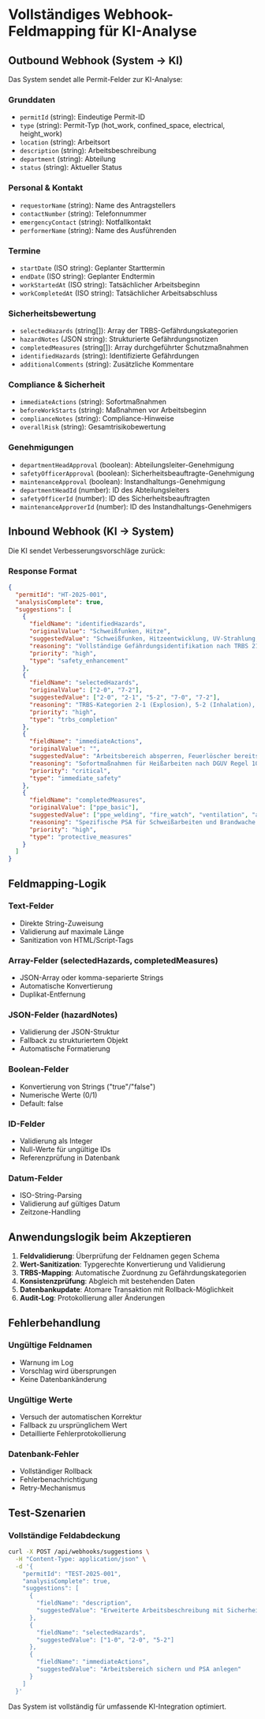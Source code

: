 # Vollständiges Webhook-Feldmapping für KI-Analyse

## Outbound Webhook (System → KI)

Das System sendet alle Permit-Felder zur KI-Analyse:

### Grunddaten
- `permitId` (string): Eindeutige Permit-ID
- `type` (string): Permit-Typ (hot_work, confined_space, electrical, height_work)
- `location` (string): Arbeitsort
- `description` (string): Arbeitsbeschreibung
- `department` (string): Abteilung
- `status` (string): Aktueller Status

### Personal & Kontakt
- `requestorName` (string): Name des Antragstellers
- `contactNumber` (string): Telefonnummer
- `emergencyContact` (string): Notfallkontakt
- `performerName` (string): Name des Ausführenden

### Termine
- `startDate` (ISO string): Geplanter Starttermin
- `endDate` (ISO string): Geplanter Endtermin
- `workStartedAt` (ISO string): Tatsächlicher Arbeitsbeginn
- `workCompletedAt` (ISO string): Tatsächlicher Arbeitsabschluss

### Sicherheitsbewertung
- `selectedHazards` (string[]): Array der TRBS-Gefährdungskategorien
- `hazardNotes` (JSON string): Strukturierte Gefährdungsnotizen
- `completedMeasures` (string[]): Array durchgeführter Schutzmaßnahmen
- `identifiedHazards` (string): Identifizierte Gefährdungen
- `additionalComments` (string): Zusätzliche Kommentare

### Compliance & Sicherheit
- `immediateActions` (string): Sofortmaßnahmen
- `beforeWorkStarts` (string): Maßnahmen vor Arbeitsbeginn
- `complianceNotes` (string): Compliance-Hinweise
- `overallRisk` (string): Gesamtrisikobewertung

### Genehmigungen
- `departmentHeadApproval` (boolean): Abteilungsleiter-Genehmigung
- `safetyOfficerApproval` (boolean): Sicherheitsbeauftragte-Genehmigung
- `maintenanceApproval` (boolean): Instandhaltungs-Genehmigung
- `departmentHeadId` (number): ID des Abteilungsleiters
- `safetyOfficerId` (number): ID des Sicherheitsbeauftragten
- `maintenanceApproverId` (number): ID des Instandhaltungs-Genehmigers

## Inbound Webhook (KI → System)

Die KI sendet Verbesserungsvorschläge zurück:

### Response Format
```json
{
  "permitId": "HT-2025-001",
  "analysisComplete": true,
  "suggestions": [
    {
      "fieldName": "identifiedHazards",
      "originalValue": "Schweißfunken, Hitze",
      "suggestedValue": "Schweißfunken, Hitzeentwicklung, UV-Strahlung, Metallrauch, Brandgefahr durch Funkenflug",
      "reasoning": "Vollständige Gefährdungsidentifikation nach TRBS 2101 fehlt. UV-Strahlung und Metallrauch sind wesentliche Gefährdungen beim Schweißen.",
      "priority": "high",
      "type": "safety_enhancement"
    },
    {
      "fieldName": "selectedHazards",
      "originalValue": ["2-0", "7-2"],
      "suggestedValue": ["2-0", "2-1", "5-2", "7-0", "7-2"],
      "reasoning": "TRBS-Kategorien 2-1 (Explosion), 5-2 (Inhalation), 7-0 (Lärm) fehlen für Schweißarbeiten.",
      "priority": "high",
      "type": "trbs_completion"
    },
    {
      "fieldName": "immediateActions",
      "originalValue": "",
      "suggestedValue": "Arbeitsbereich absperren, Feuerlöscher bereitstellen, Schweißschutz aufstellen, Belüftung sicherstellen",
      "reasoning": "Sofortmaßnahmen für Heißarbeiten nach DGUV Regel 100-500 erforderlich.",
      "priority": "critical",
      "type": "immediate_safety"
    },
    {
      "fieldName": "completedMeasures",
      "originalValue": ["ppe_basic"],
      "suggestedValue": ["ppe_welding", "fire_watch", "ventilation", "area_clearance", "emergency_equipment"],
      "reasoning": "Spezifische PSA für Schweißarbeiten und Brandwache erforderlich.",
      "priority": "high",
      "type": "protective_measures"
    }
  ]
}
```

## Feldmapping-Logik

### Text-Felder
- Direkte String-Zuweisung
- Validierung auf maximale Länge
- Sanitization von HTML/Script-Tags

### Array-Felder (selectedHazards, completedMeasures)
- JSON-Array oder komma-separierte Strings
- Automatische Konvertierung
- Duplikat-Entfernung

### JSON-Felder (hazardNotes)
- Validierung der JSON-Struktur
- Fallback zu strukturiertem Objekt
- Automatische Formatierung

### Boolean-Felder
- Konvertierung von Strings ("true"/"false")
- Numerische Werte (0/1)
- Default: false

### ID-Felder
- Validierung als Integer
- Null-Werte für ungültige IDs
- Referenzprüfung in Datenbank

### Datum-Felder
- ISO-String-Parsing
- Validierung auf gültiges Datum
- Zeitzone-Handling

## Anwendungslogik beim Akzeptieren

1. **Feldvalidierung**: Überprüfung der Feldnamen gegen Schema
2. **Wert-Sanitization**: Typgerechte Konvertierung und Validierung
3. **TRBS-Mapping**: Automatische Zuordnung zu Gefährdungskategorien
4. **Konsistenzprüfung**: Abgleich mit bestehenden Daten
5. **Datenbankupdate**: Atomare Transaktion mit Rollback-Möglichkeit
6. **Audit-Log**: Protokollierung aller Änderungen

## Fehlerbehandlung

### Ungültige Feldnamen
- Warnung im Log
- Vorschlag wird übersprungen
- Keine Datenbankänderung

### Ungültige Werte
- Versuch der automatischen Korrektur
- Fallback zu ursprünglichem Wert
- Detaillierte Fehlerprotokollierung

### Datenbank-Fehler
- Vollständiger Rollback
- Fehlerbenachrichtigung
- Retry-Mechanismus

## Test-Szenarien

### Vollständige Feldabdeckung
```bash
curl -X POST /api/webhooks/suggestions \
  -H "Content-Type: application/json" \
  -d '{
    "permitId": "TEST-2025-001",
    "analysisComplete": true,
    "suggestions": [
      {
        "fieldName": "description",
        "suggestedValue": "Erweiterte Arbeitsbeschreibung mit Sicherheitsdetails"
      },
      {
        "fieldName": "selectedHazards",
        "suggestedValue": ["1-0", "2-0", "5-2"]
      },
      {
        "fieldName": "immediateActions",
        "suggestedValue": "Arbeitsbereich sichern und PSA anlegen"
      }
    ]
  }'
```

Das System ist vollständig für umfassende KI-Integration optimiert.